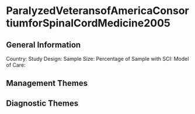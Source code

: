 # ParalyzedVeteransofAmericaConsortiumforSpinalCordMedicine2005

## General Information
Country: 
Study Design: 
Sample Size: 
Percentage of Sample with SCI:
Model of Care: 

## Management Themes


## Diagnostic Themes
